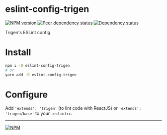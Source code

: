 # eslint-config-trigen

[![NPM version][npm]][npm-url]
[![Peer dependency status][peer-deps]][peer-deps-url]
[![Dependency status][deps]][deps-url]

[npm]: https://img.shields.io/npm/v/eslint-config-trigen.svg
[npm-url]: https://npmjs.com/package/eslint-config-trigen

[peer-deps]: https://david-dm.org/TrigenSoftware/eslint-config-trigen/peer-status.svg
[peer-deps-url]: https://david-dm.org/TrigenSoftware/eslint-config-trigen?type=peer

[deps]: https://david-dm.org/TrigenSoftware/eslint-config-trigen.svg
[deps-url]: https://david-dm.org/TrigenSoftware/eslint-config-trigen

Trigen's ESLint config.

# Install

```bash
npm i -D eslint-config-trigen
# or
yarn add -D eslint-config-trigen
```

# Configure

Add `'extends': 'trigen'` (to lint code with ReactJS) or `'extends': 'trigen/base'` to your `.eslintrc`.

---
[![NPM](https://nodei.co/npm/eslint-config-trigen.png?downloads=true&downloadRank=true&stars=true)](https://nodei.co/npm/eslint-config-trigen/)
